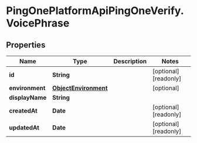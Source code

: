 # PingOnePlatformApiPingOneVerify.VoicePhrase

## Properties

Name | Type | Description | Notes
------------ | ------------- | ------------- | -------------
**id** | **String** |  | [optional] [readonly] 
**environment** | [**ObjectEnvironment**](ObjectEnvironment.md) |  | [optional] 
**displayName** | **String** |  | 
**createdAt** | **Date** |  | [optional] [readonly] 
**updatedAt** | **Date** |  | [optional] [readonly] 


